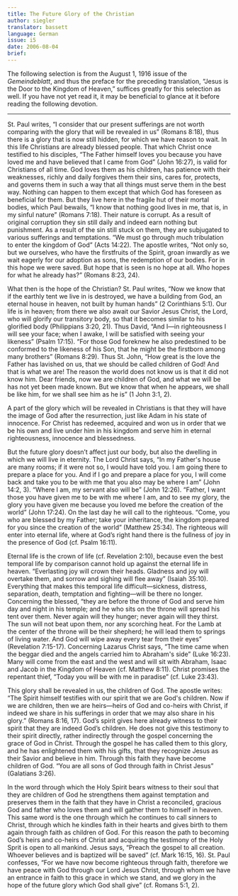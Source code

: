 ```yaml
---
title: The Future Glory of the Christian
author: siegler
translator: bassett
language: German
issue: i5
date: 2006-08-04
brief: 
---
```


The following selection is from the August 1, 1916 issue of the *Gemeindeblatt*, and thus the preface for the preceding translation, “Jesus is the Door to the Kingdom of Heaven,” suffices greatly for this selection as well. If you have not yet read it, it may be beneficial to glance at it before reading the following devotion.

---

St. Paul writes, “I consider that our present sufferings are not worth comparing with the glory that will be revealed in us” (Romans 8:18), thus there is a glory that is now still hidden, for which we have reason to wait. In this life Christians are already blessed people. That which Christ once testified to his disciples, “The Father himself loves you because you have loved me and have believed that I came from God” (John 16:27), is valid for Christians of all time. God loves them as his children, has patience with their weaknesses, richly and daily forgives them their sins, cares for, protects, and governs them in such a way that all things must serve them in the best way. Nothing can happen to them except that which God has foreseen as beneficial for them. But they live here in the fragile hut of their mortal bodies, which Paul bewails, “I know that nothing good lives in me, that is, in my sinful nature” (Romans 7:18). Their nature is corrupt. As a result of original corruption they sin still daily and indeed earn nothing but punishment. As a result of the sin still stuck on them, they are subjugated to various sufferings and temptations. “We must go through much tribulation to enter the kingdom of God” (Acts 14:22). The apostle writes, “Not only so, but we ourselves, who have the firstfruits of the Spirit, groan inwardly as we wait eagerly for our adoption as sons, the redemption of our bodies. For in this hope we were saved. But hope that is seen is no hope at all. Who hopes for what he already has?” (Romans 8:23, 24).

What then is the hope of the Christian? St. Paul writes, “Now we know that if the earthly tent we live in is destroyed, we have a building from God, an eternal house in heaven, not built by human hands” (2 Corinthians 5:1). Our life is in heaven; from there we also await our Savior Jesus Christ, the Lord, who will glorify our transitory body, so that it becomes similar to his glorified body (Philippians 3:20, 21). Thus David, “And I—in righteousness I will see your face; when I awake, I will be satisfied with seeing your likeness” (Psalm 17:15). “For those God foreknew he also predestined to be conformed to the likeness of his Son, that he might be the firstborn among many brothers” (Romans 8:29). Thus St. John, “How great is the love the Father has lavished on us, that we should be called children of God! And that is what we are! The reason the world does not know us is that it did not know him. Dear friends, now we are children of God, and what we will be has not yet been made known. But we know that when he appears, we shall be like him, for we shall see him as he is” (1 John 3:1, 2).

A part of the glory which will be revealed in Christians is that they will have the image of God after the resurrection, just like Adam in his state of innocence. For Christ has redeemed, acquired and won us in order that we be his own and live under him in his kingdom and serve him in eternal righteousness, innocence and blessedness.

But the future glory doesn’t affect just our body, but also the dwelling in which we will live in eternity. The Lord Christ says, “In my Father's house are many rooms; if it were not so, I would have told you. I am going there to prepare a place for you. And if I go and prepare a place for you, I will come back and take you to be with me that you also may be where I am” (John 14:2, 3). “Where I am, my servant also will be” (John 12:26). “Father, I want those you have given me to be with me where I am, and to see my glory, the glory you have given me because you loved me before the creation of the world” (John 17:24). On the last day he will call to the righteous. “Come, you who are blessed by my Father; take your inheritance, the kingdom prepared for you since the creation of the world” (Matthew 25:34). The righteous will enter into eternal life, where at God’s right hand there is the fullness of joy in the presence of God (cf. Psalm 16:11).

Eternal life is the crown of life (cf. Revelation 2:10), because even the best temporal life by comparison cannot hold up against the eternal life in heaven. “Everlasting joy will crown their heads. Gladness and joy will overtake them, and sorrow and sighing will flee away” (Isaiah 35:10). Everything that makes this temporal life difficult—sickness, distress, separation, death, temptation and fighting—will be there no longer. Concerning the blessed, “they are before the throne of God and serve him day and night in his temple; and he who sits on the throne will spread his tent over them. Never again will they hunger; never again will they thirst. The sun will not beat upon them, nor any scorching heat. For the Lamb at the center of the throne will be their shepherd; he will lead them to springs of living water. And God will wipe away every tear from their eyes” (Revelation 7:15-17). Concerning Lazarus Christ says, “The time came when the beggar died and the angels carried him to Abraham's side” (Luke 16:23). Many will come from the east and the west and will sit with Abraham, Isaac and Jacob in the Kingdom of Heaven (cf. Matthew 8:11). Christ promises the repentant thief, “Today you will be with me in paradise” (cf. Luke 23:43).

This glory shall be revealed in us, the children of God. The apostle writes: “The Spirit himself testifies with our spirit that we are God's children. Now if we are children, then we are heirs—heirs of God and co-heirs with Christ, if indeed we share in his sufferings in order that we may also share in his glory.” (Romans 8:16, 17). God’s spirit gives here already witness to their spirit that they are indeed God’s children. He does not give this testimony to their spirit directly, rather indirectly through the gospel concerning the grace of God in Christ. Through the gospel he has called them to this glory, and he has enlightened them with his gifts, that they recognize Jesus as their Savior and believe in him. Through this faith they have become children of God. “You are all sons of God through faith in Christ Jesus” (Galatians 3:26).

In the word through which the Holy Spirit bears witness to their soul that they are children of God he strengthens them against temptation and preserves them in the faith that they have in Christ a reconciled, gracious God and father who loves them and will gather them to himself in heaven. This same word is the one through which he continues to call sinners to Christ, through which he kindles faith in their hearts and gives birth to them again through faith as children of God. For this reason the path to becoming God’s heirs and co-heirs of Christ and acquiring the testimony of the Holy Sprit is open to all mankind. Jesus says, “Preach the gospel to all creation. Whoever believes and is baptized will be saved” (cf. Mark 16:15, 16). St. Paul confesses, “For we have now become righteous through faith, therefore we have peace with God through our Lord Jesus Christ, through whom we have an entrance in faith to this grace in which we stand, and we glory in the hope of the future glory which God shall give” (cf. Romans 5:1, 2).